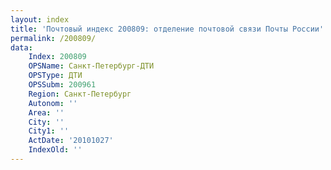 ```yaml
---
layout: index
title: 'Почтовый индекс 200809: отделение почтовой связи Почты России'
permalink: /200809/
data:
    Index: 200809
    OPSName: Санкт-Петербург-ДТИ
    OPSType: ДТИ
    OPSSubm: 200961
    Region: Санкт-Петербург
    Autonom: ''
    Area: ''
    City: ''
    City1: ''
    ActDate: '20101027'
    IndexOld: ''
---
```

